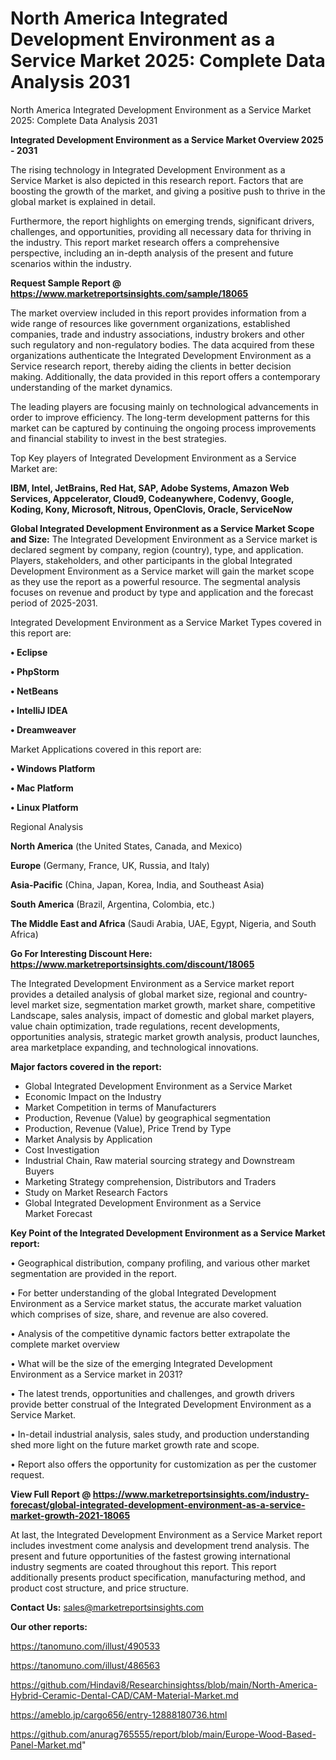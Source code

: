 # North America Integrated Development Environment as a Service Market 2025: Complete Data Analysis 2031
North America Integrated Development Environment as a Service Market 2025: Complete Data Analysis 2031

<Strong> Integrated Development Environment as a Service Market Overview 2025 - 2031</strong>

The rising technology in Integrated Development Environment as a Service Market is also depicted in this research report. Factors that are boosting the growth of the market, and giving a positive push to thrive in the global market is explained in detail.

Furthermore, the report highlights on emerging trends, significant drivers, challenges, and opportunities, providing all necessary data for thriving in the industry. This report market research offers a comprehensive perspective, including an in-depth analysis of the present and future scenarios within the industry.

<strong>Request Sample Report @ <a href=https://www.marketreportsinsights.com/sample/18065>https://www.marketreportsinsights.com/sample/18065</a></strong>

The market overview included in this report provides information from a wide range of resources like government organizations, established companies, trade and industry associations, industry brokers and other such regulatory and non-regulatory bodies. The data acquired from these organizations authenticate the Integrated Development Environment as a Service research report, thereby aiding the clients in better decision making. Additionally, the data provided in this report offers a contemporary understanding of the market dynamics.

The leading players are focusing mainly on technological advancements in order to improve efficiency. The long-term development patterns for this market can be captured by continuing the ongoing process improvements and financial stability to invest in the best strategies.

Top Key players of Integrated Development Environment as a Service Market are:

<strong>IBM, Intel, JetBrains, Red Hat, SAP, Adobe Systems, Amazon Web Services, Appcelerator, Cloud9, Codeanywhere, Codenvy, Google, Koding, Kony, Microsoft, Nitrous, OpenClovis, Oracle, ServiceNow</strong>

<strong><b>Global Integrated Development Environment as a Service Market Scope and Size:</b></strong>
The Integrated Development Environment as a Service market is declared segment by company, region (country), type, and application. Players, stakeholders, and other participants in the global Integrated Development Environment as a Service market will gain the market scope as they use the report as a powerful resource. The segmental analysis focuses on revenue and product by type and application and the forecast period of 2025-2031.

Integrated Development Environment as a Service Market Types covered in this report are:

<strong>• Eclipse

• PhpStorm

• NetBeans

• IntelliJ IDEA

• Dreamweaver</strong>

Market Applications covered in this report are:

<strong>• Windows Platform

• Mac Platform

• Linux Platform</strong> 

Regional Analysis

<strong>North America</strong> (the United States, Canada, and Mexico)

<strong>Europe</strong> (Germany, France, UK, Russia, and Italy)

<strong>Asia-Pacific</strong> (China, Japan, Korea, India, and Southeast Asia)

<strong>South America</strong> (Brazil, Argentina, Colombia, etc.)

<strong>The Middle East and Africa</strong> (Saudi Arabia, UAE, Egypt, Nigeria, and South Africa)

<strong>Go For Interesting Discount Here: <a href=https://www.marketreportsinsights.com/discount/18065>https://www.marketreportsinsights.com/discount/18065</a></strong>

The Integrated Development Environment as a Service market report provides a detailed analysis of global market size, regional and country-level market size, segmentation market growth, market share, competitive Landscape, sales analysis, impact of domestic and global market players, value chain optimization, trade regulations, recent developments, opportunities analysis, strategic market growth analysis, product launches, area marketplace expanding, and technological innovations.

<strong><b>Major factors covered in the report:</b></strong>
<ul>
  <li>Global Integrated Development Environment as a Service Market </li>
  <li>Economic Impact on the Industry</li>
  <li>Market Competition in terms of Manufacturers</li>
  <li>Production, Revenue (Value) by geographical segmentation</li>
  <li>Production, Revenue (Value), Price Trend by Type</li>
  <li>Market Analysis by Application</li>
  <li>Cost Investigation</li>
  <li>Industrial Chain, Raw material sourcing strategy and Downstream Buyers</li>
  <li>Marketing Strategy comprehension, Distributors and Traders</li>
  <li>Study on Market Research Factors</li>
  <li>Global Integrated Development Environment as a Service Market Forecast</li>
</ul>

<strong><b>Key Point of the Integrated Development Environment as a Service Market report:</b></strong>

• Geographical distribution, company profiling, and various other market segmentation are provided in the report.

• For better understanding of the global Integrated Development Environment as a Service market status, the accurate market valuation which comprises of size, share, and revenue are also covered.

• Analysis of the competitive dynamic factors better extrapolate the complete market overview

• What will be the size of the emerging Integrated Development Environment as a Service market in 2031?

• The latest trends, opportunities and challenges, and growth drivers provide better construal of the Integrated Development Environment as a Service Market.

• In-detail industrial analysis, sales study, and production understanding shed more light on the future market growth rate and scope.

• Report also offers the opportunity for customization as per the customer request.

<strong><b>View Full Report @ <a href=https://www.marketreportsinsights.com/industry-forecast/global-integrated-development-environment-as-a-service-market-growth-2021-18065>https://www.marketreportsinsights.com/industry-forecast/global-integrated-development-environment-as-a-service-market-growth-2021-18065</a></b></strong>


At last, the Integrated Development Environment as a Service Market report includes investment come analysis and development trend analysis. The present and future opportunities of the fastest growing international industry segments are coated throughout this report. This report additionally presents product specification, manufacturing method, and product cost structure, and price structure.

<strong>Contact Us:</strong>
sales@marketreportsinsights.com

<strong>Our other reports:</strong>

<a href=https://tanomuno.com/illust/490533>https://tanomuno.com/illust/490533</a>

<a href=https://tanomuno.com/illust/486563>https://tanomuno.com/illust/486563</a>

<a href=https://github.com/Hindavi8/Researchinsightss/blob/main/North-America-Hybrid-Ceramic-Dental-CAD/CAM-Material-Market.md>https://github.com/Hindavi8/Researchinsightss/blob/main/North-America-Hybrid-Ceramic-Dental-CAD/CAM-Material-Market.md</a>

<a href=https://ameblo.jp/cargo656/entry-12888180736.html>https://ameblo.jp/cargo656/entry-12888180736.html</a>

<a href=https://github.com/anurag765555/report/blob/main/Europe-Wood-Based-Panel-Market.md>https://github.com/anurag765555/report/blob/main/Europe-Wood-Based-Panel-Market.md</a>"
